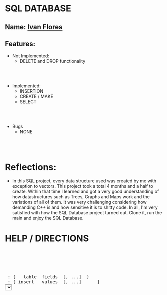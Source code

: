 
# SQL DATABASE

## Name: <ins> Ivan Flores </ins>

## Features:

- Not Implemented:
  - DELETE and DROP functionality

<br><br>

- Implemented:
  - INSERTION
  - CREATE / MAKE
  - SELECT


<br><br>

- Bugs
  - NONE

<br><br>

# Reflections:

- In this SQL project, every data structure used was created by me with exception to vectors. This project took a total 4 months and a half to create. Within that time I learned and got a very good understanding of how datastructures such as Trees, Graphs and Maps work and the variations of all of them. It was very challenging considering how demanding C++ is and how sensitive it is to shitty code. In all, I'm very satisfied with how the SQL Database project turned out. Clone it, run the main and enjoy the SQL Database.

# HELP / DIRECTIONS
<pre>
<br/><br/><br/><br/>
<CREATE | MAKE> : {  <create | make> table <TABLE_NAME> fields <FIELD_NAME> [, <FIELD_NAME>...]  }
<INSERT> : { insert <INTO> <TABLE_NAME> values <VALUE> [, <VALUE>...]      }
<SELECT> : {  select <* | FIELD_NAME> [, ,FIELD_NAME>...]
					from <TABLE_NAME>
					where <FIELD_NAME> <RELATIONAL_OPERATOR> <VALUE>
						[<LOGICAL_OPERATOR>
							<FIELD_NAME> <RELATIONAL_OPERATOR> <VALUE>...]
			}

<VALUE>  : A string of alphanumeric characters, or a string of alphanumeric
 			characters and spaces enclosed by double quotation marks:
 			"Jean Luise", Finch, 1923
<RELATIONAL OPERATOR> : [ = | > | < | >= | <= ]
<LOGICAL OPERATOR>    : [and | or]
</pre>

